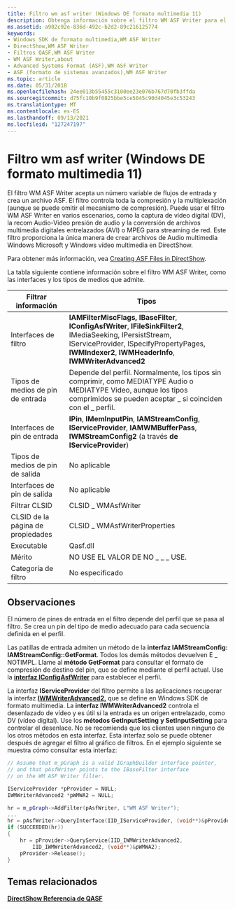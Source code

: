 ```yaml
---
title: Filtro wm asf writer (Windows DE formato multimedia 11)
description: Obtenga información sobre el filtro WM ASF Writer para el SDK Windows Media Format 11. Revise la información del filtro y vea los temas relacionados.
ms.assetid: a902c92e-836d-492c-b2d2-89c216125774
keywords:
- Windows SDK de formato multimedia,WM ASF Writer
- DirectShow,WM ASF Writer
- Filtros QASF,WM ASF Writer
- WM ASF Writer,about
- Advanced Systems Format (ASF),WM ASF Writer
- ASF (formato de sistemas avanzados),WM ASF Writer
ms.topic: article
ms.date: 05/31/2018
ms.openlocfilehash: 24ee013b55455c3100ee23e076b767d70fb3ffda
ms.sourcegitcommit: d75fc10b9f0825bbe5ce5045c90d4045e3c53243
ms.translationtype: MT
ms.contentlocale: es-ES
ms.lasthandoff: 09/13/2021
ms.locfileid: "127247197"
---
```

# <a name="wm-asf-writer-filter-windows-media-format-11-sdk"></a>Filtro wm asf writer (Windows DE formato multimedia 11)

El filtro WM ASF Writer acepta un número variable de flujos de entrada y crea un archivo ASF. El filtro controla toda la compresión y la multiplexación (aunque se puede omitir el mecanismo de compresión). Puede usar el filtro WM ASF Writer en varios escenarios, como la captura de vídeo digital (DV), la recom Audio-Video presión de audio y la conversión de archivos multimedia digitales entrelazados (AVI) o MPEG para streaming de red. Este filtro proporciona la única manera de crear archivos de Audio multimedia Windows Microsoft y Windows vídeo multimedia en DirectShow.

Para obtener más información, vea [Creating ASF Files in DirectShow](creating-asf-files-in-directshow.md).

La tabla siguiente contiene información sobre el filtro WM ASF Writer, como las interfaces y los tipos de medios que admite.



| Filtrar información                       |  Tipos                                                                                                                                                                                                                       |
|------------------------|-------------------------------------------------------------------------------------------------------------------------------------------------------------------------------------------------------------------------|
| Interfaces de filtro      | **IAMFilterMiscFlags,** **IBaseFilter**, **IConfigAsfWriter**, **IFileSinkFilter2**, IMediaSeeking, IPersistStream, IServiceProvider, ISpecifyPropertyPages, **IWMIndexer2**, **IWMHeaderInfo**, **IWMWriterAdvanced2** |
| Tipos de medios de pin de entrada  | Depende del perfil. Normalmente, los tipos sin comprimir, como MEDIATYPE Audio o MEDIATYPE Video, aunque los tipos comprimidos se pueden aceptar \_ si coinciden con el \_ perfil.                                                   |
| Interfaces de pin de entrada   | **IPin**, **IMemInputPin**, **IAMStreamConfig**, **IServiceProvider**, **IAMWMBufferPass**, **IWMStreamConfig2** (a través **de IServiceProvider**)                                                                         |
| Tipos de medios de pin de salida | No aplicable                                                                                                                                                                                                          |
| Interfaces de pin de salida  | No aplicable                                                                                                                                                                                                          |
| Filtrar CLSID           | CLSID \_ WMAsfWriter                                                                                                                                                                                                      |
| CLSID de la página de propiedades    | CLSID \_ WMAsfWriterProperties                                                                                                                                                                                            |
| Executable             | Qasf.dll                                                                                                                                                                                                                |
| Mérito                  | NO USE EL VALOR DE NO \_ \_ \_ USE.                                                                                                                                                                                                     |
| Categoría de filtro        | No especificado                                                                                                                                                                                                           |



 

## <a name="remarks"></a>Observaciones

El número de pines de entrada en el filtro depende del perfil que se pasa al filtro. Se crea un pin del tipo de medio adecuado para cada secuencia definida en el perfil.

Las patillas de entrada admiten un método de la **interfaz IAMStreamConfig:** **IAMStreamConfig::GetFormat**. Todos los demás métodos devuelven E \_ NOTIMPL. Llame al **método GetFormat** para consultar el formato de compresión de destino del pin, que se define mediante el perfil actual. Use la [**interfaz IConfigAsfWriter**](/previous-versions/windows/desktop/legacy/dd743205(v=vs.85)) para establecer el perfil.

La interfaz **IServiceProvider** del filtro permite a las aplicaciones recuperar la interfaz [**IWMWriterAdvanced2,**](/previous-versions/windows/desktop/api/wmsdkidl/nn-wmsdkidl-iwmwriteradvanced2) que se define en Windows SDK de formato multimedia. La **interfaz IWMWriterAdvanced2** controla el desenlazado de [](wmformat-glossary.md) vídeo y es útil si la entrada es un origen entrelazado, como DV (vídeo digital). Use los **métodos GetInputSetting** **y SetInputSetting** para controlar el desenlace. No se recomienda que los clientes usen ninguno de los otros métodos en esta interfaz. Esta interfaz solo se puede obtener después de agregar el filtro al gráfico de filtros. En el ejemplo siguiente se muestra cómo consultar esta interfaz:


```C++
// Assume that m_pGraph is a valid IGraphBuilder interface pointer,
// and that pAsfWriter points to the IBaseFilter interface
// on the WM ASF Writer filter.

IServiceProvider *pProvider = NULL;
IWMWriterAdvanced2 *pWMWA2 = NULL;

hr = m_pGraph->AddFilter(pAsfWriter, L"WM ASF Writer");
...
hr = pAsfWriter->QueryInterface(IID_IServiceProvider, (void**)&pProvider)
if (SUCCEEDED(hr))
{
    hr = pProvider->QueryService(IID_IWMWriterAdvanced2,
        IID_IWMWriterAdvanced2, (void**)&pWMWA2);
    pProvider->Release();
}

```



## <a name="related-topics"></a>Temas relacionados

<dl> <dt>

[**DirectShow Referencia de QASF**](directshow-qasf-reference.md)
</dt> </dl>

 

 
